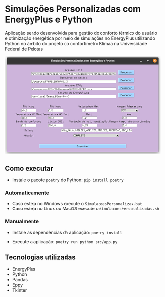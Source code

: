 # Simulações Personalizadas com EnergyPlus e Python

Aplicação sendo desenvolvida para gestão do conforto térmico do usuário e otimização energética por meio de simulações no EnergyPlus utilizando Python no âmbito do projeto do confortímetro Klimaa na Universidade Federal de Pelotas

![User Interface](/resources/imgs/UI.png)

## Como executar

- Instale o pacote `poetry` do Python: `pip install poetry`

### Automaticamente

- Caso esteja no Windows execute o `SimulacoesPersonalizas.bat`
- Caso esteja no Linux ou MacOS execute o `SimulacoesPersonalizadas.sh`

### Manualmente

- Instale as dependências da aplicação: `poetry install`

- Execute a aplicação: `poetry run python src/app.py`

## Tecnologias utilizadas

- EnergyPlus
- Python
- Pandas
- Eppy
- Tkinter